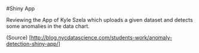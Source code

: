 
#Shiny App

Reviewing the App of Kyle Szela which uploads a given dataset and detects some anomalies in the data chart.  

(Source) [http://blog.nycdatascience.com/students-work/anomaly-detection-shiny-app/]